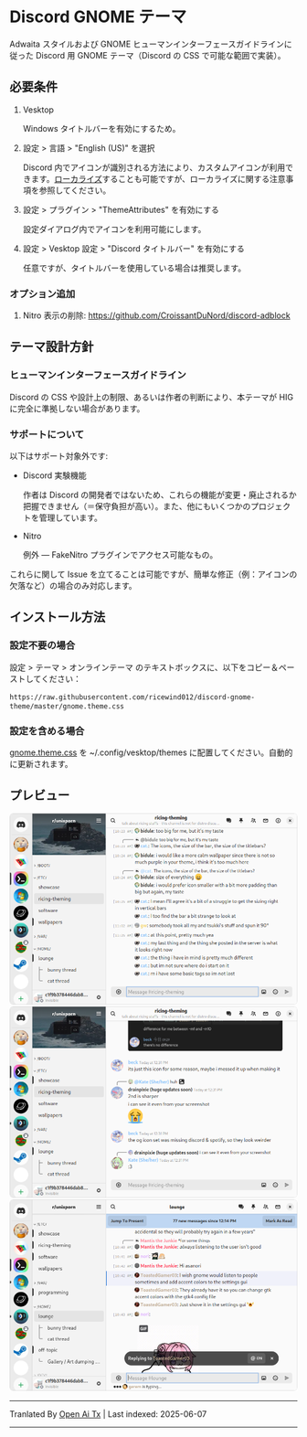 # Discord GNOME テーマ

Adwaita スタイルおよび GNOME ヒューマンインターフェースガイドラインに従った Discord 用 GNOME テーマ（Discord の CSS で可能な範囲で実装）。

## 必要条件

1. Vesktop

   Windows タイトルバーを有効にするため。

2. 設定 > 言語 > "English (US)" を選択

   Discord 内でアイコンが識別される方法により、カスタムアイコンが利用できます。[ローカライズ](https://raw.githubusercontent.com/ricewind012/discord-gnome-theme/master/src/global/icons.scss)することも可能ですが、ローカライズに関する注意事項を参照してください。

3. 設定 > プラグイン > "ThemeAttributes" を有効にする

   設定ダイアログ内でアイコンを利用可能にします。

4. 設定 > Vesktop 設定 > "Discord タイトルバー" を有効にする

   任意ですが、タイトルバーを使用している場合は推奨します。

### オプション追加

1. Nitro 表示の削除: https://github.com/CroissantDuNord/discord-adblock

## テーマ設計方針

### ヒューマンインターフェースガイドライン

Discord の CSS や設計上の制限、あるいは作者の判断により、本テーマが HIG に完全に準拠しない場合があります。

### サポートについて

以下はサポート対象外です:

- Discord 実験機能

  作者は Discord の開発者ではないため、これらの機能が変更・廃止されるか把握できません（＝保守負担が高い）。また、他にもいくつかのプロジェクトを管理しています。

- Nitro

  例外 — FakeNitro プラグインでアクセス可能なもの。

これらに関して Issue を立てることは可能ですが、簡単な修正（例：アイコンの欠落など）の場合のみ対応します。

## インストール方法

### 設定不要の場合

設定 > テーマ > オンラインテーマ のテキストボックスに、以下をコピー＆ペーストしてください：

```
https://raw.githubusercontent.com/ricewind012/discord-gnome-theme/master/gnome.theme.css
```

### 設定を含める場合

[gnome.theme.css](https://raw.githubusercontent.com/ricewind012/discord-gnome-theme/master/gnome.theme.css) を ~/.config/vesktop/themes に配置してください。自動的に更新されます。

## プレビュー

![first](https://raw.githubusercontent.com/ricewind012/discord-gnome-theme/master/assets/preview/Screenshot%20from%202024-04-27%2011-55-58.png)
![cozy second](https://raw.githubusercontent.com/ricewind012/discord-gnome-theme/master/assets/preview/Screenshot%20from%202024-04-27%2012-31-42.png)
![third](https://raw.githubusercontent.com/ricewind012/discord-gnome-theme/master/assets/preview/Screenshot%20from%202024-04-27%2012-24-16.png)


---


Tranlated By [Open Ai Tx](https://github.com/OpenAiTx/OpenAiTx) | Last indexed: 2025-06-07


---